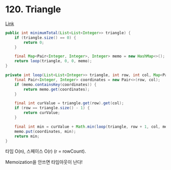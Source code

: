 # 120. Triangle

[Link](https://leetcode.com/problems/triangle/)

```java
public int minimumTotal(List<List<Integer>> triangle) {
    if (triangle.size() == 0) {
        return 0;
    }

    final Map<Pair<Integer, Integer>, Integer> memo = new HashMap<>();
    return loop(triangle, 0, 0, memo);
}

private int loop(List<List<Integer>> triangle, int row, int col, Map<Pair<Integer, Integer>, Integer> memo) {
    final Pair<Integer, Integer> coordinates = new Pair<>(row, col);
    if (memo.containsKey(coordinates)) {
        return memo.get(coordinates);
    }

    final int curValue = triangle.get(row).get(col);
    if (row == triangle.size() - 1) {
        return curValue;
    }

    final int min = curValue + Math.min(loop(triangle, row + 1, col, memo), loop(triangle, row + 1, col + 1, memo));
    memo.put(coordinates, min);
    return min;
}
```

타임 O(n), 스페이스 O(r) (r = rowCount).

Memoization을 안쓰면 타임아웃이 난다!